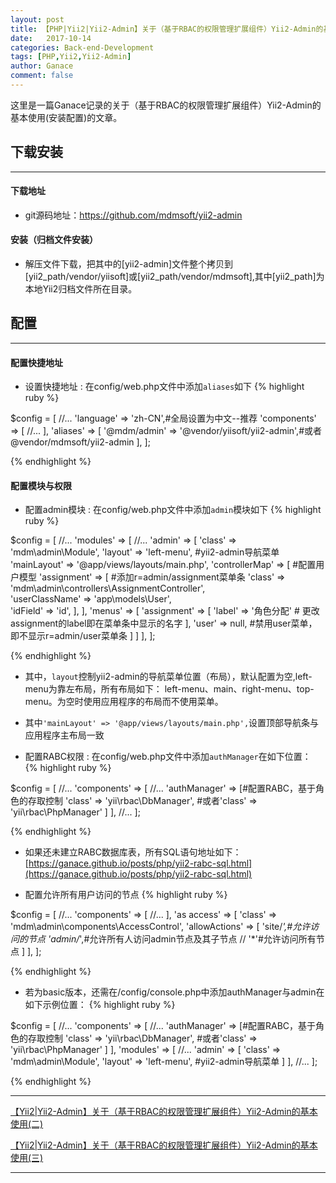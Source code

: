 ```yaml
---
layout: post
title: 【PHP|Yii2|Yii2-Admin】关于（基于RBAC的权限管理扩展组件）Yii2-Admin的基本使用(一)
date:   2017-10-14
categories: Back-end-Development
tags: [PHP,Yii2,Yii2-Admin]
author: Ganace
comment: false
---
```


这里是一篇Ganace记录的关于（基于RBAC的权限管理扩展组件）Yii2-Admin的基本使用(安装配置)的文章。


## 下载安装

---
####  下载地址

- git源码地址：[https://github.com/mdmsoft/yii2-admin ](https://github.com/mdmsoft/yii2-admin)

####  安装（归档文件安装）

- 解压文件下载，把其中的[yii2-admin]文件整个拷贝到[yii2_path/vendor/yiisoft]或[yii2_path/vendor/mdmsoft],其中[yii2_path]为本地Yii2归档文件所在目录。

##  配置

---
####  配置快捷地址

- 设置快捷地址
    : 在config/web.php文件中添加`aliases`如下
{% highlight ruby %}

$config = [
    //...
    'language' => 'zh-CN',#全局设置为中文--推荐
    'components' => [
        //...
    ],
    'aliases' => [
        '@mdm/admin' => '@vendor/yiisoft/yii2-admin',#或者@vendor/mdmsoft/yii2-admin
    ],
];

{% endhighlight %}

####  配置模块与权限

- 配置admin模块
    : 在config/web.php文件中添加`admin`模块如下
{% highlight ruby %}

$config = [
    //...
    'modules' => [
        //...
        'admin' => [
            'class' => 'mdm\admin\Module',
            'layout' => 'left-menu', #yii2-admin导航菜单
            'mainLayout' => '@app/views/layouts/main.php',
            'controllerMap' => [ #配置用户模型
                'assignment' => [  #添加r=admin/assignment菜单条
                    'class' => 'mdm\admin\controllers\AssignmentController',  
                    'userClassName' => 'app\models\User',  
                    'idField' => 'id',
                ],
            ],
            'menus' => [
                'assignment' => [
                    'label' => '角色分配' # 更改assignment的label即在菜单条中显示的名字
                ],
                'user' => null, #禁用user菜单，即不显示r=admin/user菜单条
            ]
        ]
    ],
];

{% endhighlight %}

- 其中，`layout`控制yii2-admin的导航菜单位置（布局），默认配置为空,left-menu为靠左布局，所有布局如下： left-menu、main、right-menu、top-menu。为空时使用应用程序的布局而不使用菜单。


- 其中`'mainLayout' => '@app/views/layouts/main.php',`设置顶部导航条与应用程序主布局一致

- 配置RABC权限
    : 在config/web.php文件中添加`authManager`在如下位置：
{% highlight ruby %}

$config = [
    //...
    'components' => [
        //...
        'authManager' => [#配置RABC，基于角色的存取控制
            'class' => 'yii\rbac\DbManager', 
            #或者'class' => 'yii\rbac\PhpManager'
        ]
    ],
    //...
];

{% endhighlight %}

- 如果还未建立RABC数据库表，所有SQL语句地址如下：[https://ganace.github.io/posts/php/yii2-rabc-sql.html](https://ganace.github.io/posts/php/yii2-rabc-sql.html)

- 配置允许所有用户访问的节点
{% highlight ruby %}

$config = [
    //...
    'components' => [
        //...
    ],
    'as access' => [
        'class' => 'mdm\admin\components\AccessControl',
        'allowActions' => [
            'site/*',#允许访问的节点
            'admin/*',#允许所有人访问admin节点及其子节点
            // '*'#允许访问所有节点
        ]
    ],
];

{% endhighlight %}

- 若为basic版本，还需在/config/console.php中添加authManager与admin在如下示例位置：
{% highlight ruby %}

$config = [
    //...
    'components' => [
        //...
        'authManager' => [#配置RABC，基于角色的存取控制
            'class' => 'yii\rbac\DbManager', 
            #或者'class' => 'yii\rbac\PhpManager'
        ]
    ],
    'modules' => [
        //...
        'admin' => [
            'class' => 'mdm\admin\Module',
            'layout' => 'left-menu', #yii2-admin导航菜单
        ]
    ],
    //...
];

{% endhighlight %}


---

[【Yii2\|Yii2-Admin】关于（基于RBAC的权限管理扩展组件）Yii2-Admin的基本使用(二)](https://ganace.github.io/posts/php/yii2-yii2-admin1.html)

[【Yii2\|Yii2-Admin】关于（基于RBAC的权限管理扩展组件）Yii2-Admin的基本使用(三)](https://ganace.github.io/posts/php/yii2-yii2-admin2.html)

---